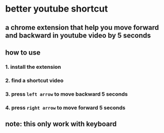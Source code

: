 # better youtube shortcut

## a chrome extension that help you move forward and backward in youtube video by 5 seconds

## how to use

### 1. install the extension

### 2. find a shortcut video

### 3. press `left arrow` to move backward 5 seconds

### 4. press `right arrow` to move forward 5 seconds

## note: this only work with keyboard